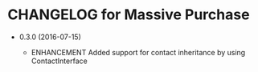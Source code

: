 CHANGELOG for Massive Purchase
==============================

* 0.3.0 (2016-07-15)

    * ENHANCEMENT  Added support for contact inheritance by using ContactInterface

